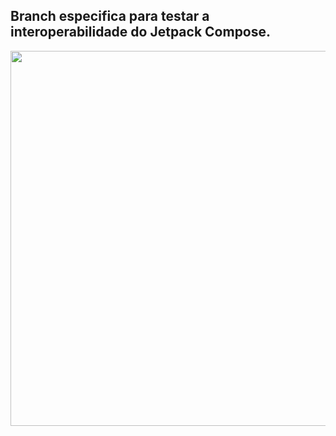 ## Branch especifica para testar a interoperabilidade do Jetpack Compose.


<img src="https://user-images.githubusercontent.com/35709152/189510607-34c90331-7575-4f72-b04f-445e37189139.png" alt = "" width="600">
